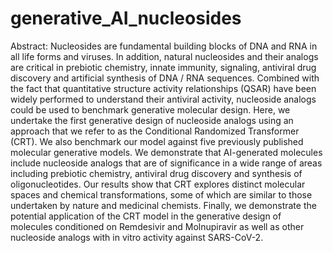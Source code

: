 # generative_AI_nucleosides
Abstract:  Nucleosides are fundamental building blocks of DNA and RNA in all life forms and viruses. In addition, natural nucleosides and their analogs are critical in prebiotic chemistry, innate immunity, signaling, antiviral drug discovery and artificial synthesis of DNA / RNA sequences. Combined with the fact that quantitative structure activity relationships (QSAR) have been widely performed to understand their antiviral activity, nucleoside analogs could be used to benchmark generative molecular design. Here, we undertake the first generative design of nucleoside analogs using an approach that we refer to as the Conditional Randomized Transformer (CRT).  We also benchmark our model against five previously published molecular generative models. We demonstrate that AI-generated molecules include nucleoside analogs that are of significance in a wide range of areas including prebiotic chemistry, antiviral drug discovery and synthesis of oligonucleotides. Our results show that CRT explores distinct molecular spaces and chemical transformations, some of which are similar to those undertaken by nature and medicinal chemists. Finally, we demonstrate the potential application of the CRT model in the generative design of molecules conditioned on Remdesivir and Molnupiravir as well as other nucleoside analogs with in vitro activity against SARS-CoV-2. 
